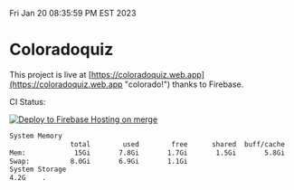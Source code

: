 Fri Jan 20 08:35:59 PM EST 2023

# Coloradoquiz


This project is live at [https://coloradoquiz.web.app](https://coloradoquiz.web.app "colorado!") thanks to Firebase.

CI Status: 

[![Deploy to Firebase Hosting on merge](https://github.com/teamkushal/coloradoquiz/actions/workflows/firebase-hosting-merge.yml/badge.svg)](https://github.com/teamkushal/coloradoquiz/actions/workflows/firebase-hosting-merge.yml)

```bash
System Memory
               total        used        free      shared  buff/cache   available
Mem:            15Gi       7.8Gi       1.7Gi       1.5Gi       5.8Gi       5.7Gi
Swap:          8.0Gi       6.9Gi       1.1Gi
System Storage
4.2G	.
